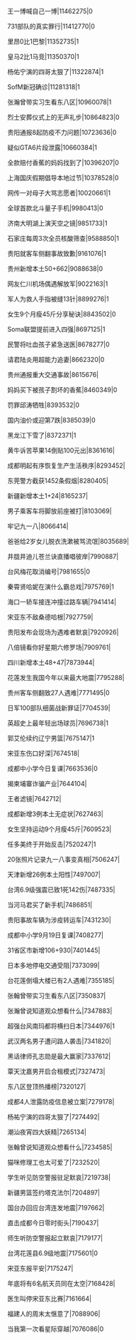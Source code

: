 王一博喊自己一博|11462275|0

731部队的真实罪行|11412770|0

里昂0比1巴黎|11352735|1

皇马2比1马竞|11350370|1

杨佑宁演的四哥太狠了|11322874|1

SofM新冠确诊|11281318|1

张瀚曾带实习生看东八区|10960078|1

烈士安葬仪式上的无声礼步|10864823|0

贵阳通报8起防疫不力问题|10723636|0

疑似GTA6片段泄露|10660384|1

全款赔付香蕉的妈妈找到了|10396207|0

上海国庆假期倡导本地过节|10378528|0

网传一对母子大骂志愿者|10020661|1

全球首款北斗量子手机|9980413|0

济南大明湖上演天空之镜|9851733|1

石家庄每周3次全员核酸筛查|9588850|1

贵阳就客车侧翻事故致歉|9161076|1

贵州新增本土50+662|9088638|0

网友仁川机场偶遇解放军|9022163|1

军人为救人手指被缝13针|8899276|1

女生9个月瘦45斤分享秘诀|8843502|0

Soma联盟提前进入四强|8697125|1

民警将吐血孩子紧急送医|8678277|0

请君陆炎用超能力追妻|8662320|0

贵州通报重大交通事故|8615676|

妈妈买下被孩子割坏的香蕉|8460349|0

罚罪邱涛牺牲|8393532|0

国内油价或迎第7跌|8385039|0

黑龙江下雪了|8372371|1

黄牛诉苦苹果14倒贴100元出|8361616|

成都明起有序恢复生产生活秩序|8293452|

东莞警方截获1452条假烟|8280405|

新疆新增本土1+24|8165237|

男子乘客车将脚放前座被打|8103069|

牢记九一八|8066414|

爸爸给2岁女儿脱衣洗漱被骂流氓|8035689|

井胧井迪儿苍兰诀直播唱彼岸|7990887|

台风梅花取消编号|7981655|0

秦霄贤哈妮在演什么霸总戏|7975769|1

海口一轿车接连冲撞过路车辆|7941414|

宋亚东不敌桑德哈根|7927759|

贵阳发布会现场为遇难者默哀|7920926|

八倍镜看你好星期六修罗场|7909761|

四川新增本土48+47|7873944|

花莲发生我国今年以来最大地震|7795288|

贵州客车侧翻致27人遇难|7771495|0

日军100部队细菌战新罪证|7704539|

英超史上最年轻出场球员|7696738|1

郭艾伦续约辽宁男篮|7675147|1

宋亚东伤口好深|7674518|

成都中小学今日复课|7663536|0

揭柬埔寨诈骗产业|7644104|

王者滤镜|7642712|

成都新增3例本土无症状|7627463|

女生坚持运动9个月瘦45斤|7609523|

任多美终于开始反击|7520247|1

20张照片记录九一八事变真相|7506247|

天津新增26例本土阳性|7497007|

台湾6.9级强震已致1死142伤|7487335|

当河马君买了新手机|7486851|

贵阳事故车辆为涉疫转运车|7431230|

成都中小学9月19日复课|7408277|

31省区市新增106+930|7401445|

日本多地停电交通受阻|7373099|

台花莲倒塌大楼已有2人遇难|7355185|

张翰曾带实习生看东八区|7350837|

张瀚曾说知道观众想看什么|7347883|

超强台风南玛都将横扫日本|7344976|1

武汉两名男子遭问路人袭击|7341820|

黑话律师孔志勋是最大赢家|7337612|

覃天沈嘉男开启合租模式|7327473|

东八区登顶热播榜|7320127|

成都4人泄露防疫信息被立案|7279178|

杨祐宁演的四哥太狠了|7274492|

潮汕夜宵四大妖精|7265134|

张翰曾说知道观众想看什么|7234585|

猫咪修理工也太可爱了|7232520|

学生听见防空警报驻足默哀|7219738|

新疆男篮签约塔克法尔|7204897|

国台办回应台湾连发地震|7197662|

直击成都今日零时街头|7190437|

师生听防空警报起立默哀|7179177|

台湾花莲县6.9级地震|7175601|0

宋亚东报平安|7175247|

年底将有6名航天员同在太空|7168428|

医生叫停宋亚东比赛|7161664|

福建人的周末太惬意了|7088906|

当我第一次看星际穿越|7076086|0

